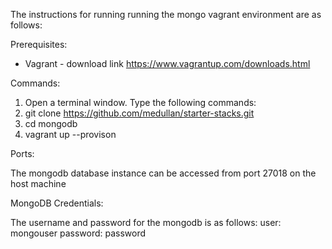The instructions for running running the mongo vagrant environment are as follows:

Prerequisites:

  * Vagrant - download link https://www.vagrantup.com/downloads.html

Commands:

  1. Open a terminal window. Type the following commands:
  2. git clone https://github.com/medullan/starter-stacks.git
  3. cd mongodb
  4. vagrant up --provison

Ports:

  The mongodb database instance can be accessed from port 27018 on the host machine

MongoDB Credentials:

  The username and password for the mongodb is as follows:
    user: mongouser
    password: password
